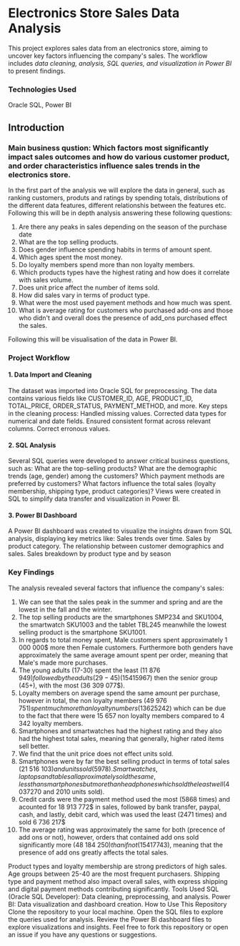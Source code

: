 # Electronics Store Sales Data Analysis <br>
This project explores sales data from an electronics store, aiming to uncover key factors influencing the company's sales. The workflow includes *data cleaning, analysis, SQL queries, and visualization in Power BI* to present findings.

### Technologies Used
Oracle SQL, Power BI

## Introduction

### Main business qustion: Which factors most significantly impact sales outcomes and how do various customer product, and order characteristics influence sales trends in the electronics store.

In the first part of the analysis we will explore the data in general, such as ranking customers, produts and ratings by spending totals, distributions of the different data features, different relationshis between the features etc. Following this will be in depth analysis answering these following questions:

1. Are there any peaks in sales depending on the season of the purchase date
2. What are the top selling products.
3. Does gender influence spending habits in terms of amount spent.
4. Which ages spent the most money.
5. Do loyalty members spend more than non loyalty members.
6. Which products types have the highest rating and how does it correlate with sales volume.
7. Does unit price affect the number of items sold.
8. How did sales vary in terms of product type.
9. What were the most used payement methods and how much was spent.
10. What is average rating for customers who purchased add-ons and those who didn't and overall does the presence of add_ons purchased effect the sales.

Following this will be visualisation of the data in Power BI.

### Project Workflow
#### 1. Data Import and Cleaning
The dataset was imported into Oracle SQL for preprocessing. The data contains various fields like CUSTOMER_ID, AGE, PRODUCT_ID, TOTAL_PRICE, ORDER_STATUS, PAYMENT_METHOD, and more.
Key steps in the cleaning process:
Handled missing values.
Corrected data types for numerical and date fields.
Ensured consistent format across relevant columns.
Correct erronous values.
#### 2. SQL Analysis
Several SQL queries were developed to answer critical business questions, such as:
What are the top-selling products?
What are the demographic trends (age, gender) among the customers?
Which payment methods are preferred by customers?
What factors influence the total sales (loyalty membership, shipping type, product categories)?
Views were created in SQL to simplify data transfer and visualization in Power BI.
#### 3. Power BI Dashboard
A Power BI dashboard was created to visualize the insights drawn from SQL analysis, displaying key metrics like:
Sales trends over time.
Sales by product category.
The relationship between customer demographics and sales.
Sales breakdown by product type and by season

### Key Findings
The analysis revealed several factors that influence the company's sales:

1. We can see that the sales peak in the summer and spring and are the lowest in the fall and the winter.
2. The top selling products are the smartphones SMP234 and SKU1004, the smartwatch SKU1003 and the tablet TBL245 meanwhile the lowest selling product is the smartphone SKU1001.
3. In regards to total money spent, Male customers spent approximately 1 000 000$ more then Female customers. Furthermore both genders have approximately the same average amount spent per order, meaning that Male's made more purchases.
4. The young adults (17-30) spent the least (11 876 949$) followed by the adults (29-45) (15 415 967$) then the senior group (45+), with the most (36 309 077$).
5. Loyalty members on average spend the same amount per purchase, however in total, the non loyalty members (49 976 751$) spent much more than loyalty numbers (13 625 242$) which can be due to the fact that there were 15 657 non loyalty members compared to 4 342 loyalty members.
6. Smartphones and smartwatches had the highest rating and they also had the highest total sales, meaning that generally, higher rated items sell better.
7. We find that the unit price does not effect units sold.
8. Smartphones were by far the best selling product in terms of total sales (21 516 103$) and units sold (5978). Smartwatches, laptops and tables all aproximately sold the same, less than smartphones but more than headphones which sold the least well (4 037 270$ and 2010 units sold).
9. Credit cards were the payment method used the most (5868 times) and acounted for 18 913 772$ in sales, followed by bank transfer, paypal, cash, and lastly, debit card, which was used the least (2471 times) and sold 6 736 217$
10. The average rating was approximately the same for both (precence of add ons or not), however, orders that contained add ons sold significantly more (48 184 250$) than if not (15 417 743$), meaning that the presence of add ons greatly affects the total sales.

Product types and loyalty membership are strong predictors of high sales.
Age groups between 25-40 are the most frequent purchasers.
Shipping type and payment method also impact overall sales, with express shipping and digital payment methods contributing significantly.
Tools Used
SQL (Oracle SQL Developer): Data cleaning, preprocessing, and analysis.
Power BI: Data visualization and dashboard creation.
How to Use This Repository
Clone the repository to your local machine.
Open the SQL files to explore the queries used for analysis.
Review the Power BI dashboard files to explore visualizations and insights.
Feel free to fork this repository or open an issue if you have any questions or suggestions.

